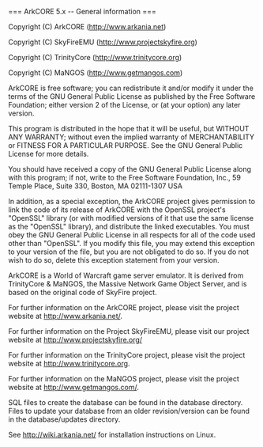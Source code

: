 === ArkCORE 5.x -- General information ===

Copyright (C) ArkCORE      (http://www.arkania.net)

Copyright (C) SkyFireEMU  (http://www.projectskyfire.org)

Copyright (C) TrinityCore (http://www.trinitycore.org)

Copyright (C) MaNGOS      (http://www.getmangos.com)

  ArkCORE is free software; you can redistribute it and/or modify
  it under the terms of the GNU General Public License as published by
  the Free Software Foundation; either version 2 of the License, or
  (at your option) any later version.

  This program is distributed in the hope that it will be useful,
  but WITHOUT ANY WARRANTY; without even the implied warranty of
  MERCHANTABILITY or FITNESS FOR A PARTICULAR PURPOSE.  See the
  GNU General Public License for more details.

  You should have received a copy of the GNU General Public License
  along with this program; if not, write to the Free Software
  Foundation, Inc., 59 Temple Place, Suite 330, Boston, MA  02111-1307  USA

  In addition, as a special exception, the ArkCORE project
  gives permission to link the code of its release of ArkCORE with
  the OpenSSL project's "OpenSSL" library (or with modified versions of
  it that use the same license as the "OpenSSL" library), and distribute
  the linked executables.  You must obey the GNU General Public License
  in all respects for all of the code used other than "OpenSSL".  If you
  modify this file, you may extend this exception to your version of the
  file, but you are not obligated to do so.  If you do not wish to do
  so, delete this exception statement from your version.

ArkCORE is a World of Warcraft game server emulator. It is derived
from TrinityCore & MaNGOS, the Massive Network Game Object Server, and is based on the
original code of SkyFire project.

For further information on the ArkCORE project, please visit the
project website at http://www.arkania.net/.

For further information on the Project SkyFireEMU, please visit our
project website at http://www.projectskyfire.org/

For further information on the TrinityCore project, please visit the
project website at http://www.trinitycore.org.

For further information on the MaNGOS project, please visit the
project website at http://www.getmangos.com/.

SQL files to create the database can be found in the database directory. Files
to update your database from an older revision/version can be found in the
database/updates directory.

See http://wiki.arkania.net/ for installation instructions on Linux.
